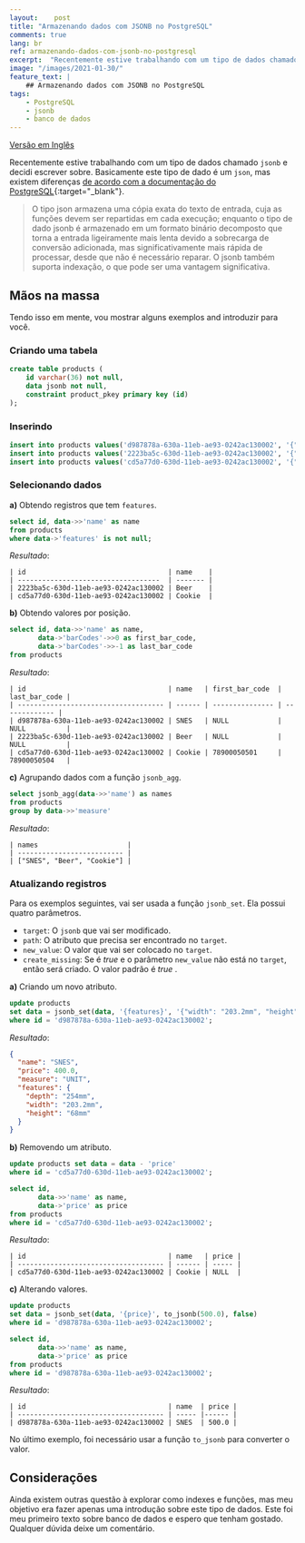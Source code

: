 ```yaml
---
layout:    post
title: "Armazenando dados com JSONB no PostgreSQL"
comments: true
lang: br
ref: armazenando-dados-com-jsonb-no-postgresql
excerpt:  "Recentemente estive trabalhando com um tipo de dados chamado JSONB e decidi escrever sobre. Basicamente este tipo de dado é um JSON, mas existem diferenças de acordo com a documentação do PostgreSQL."
image: "/images/2021-01-30/"
feature_text: |
    ## Armazenando dados com JSONB no PostgreSQL
tags:
    - PostgreSQL
    - jsonb
    - banco de dados
---
```


[Versão em Inglês]({{site.baseurl}}/2021/01/30/storing-data-with-jsonb-on-postgresql)

Recentemente estive trabalhando com um tipo de dados chamado `jsonb` e decidi escrever sobre. Basicamente este tipo de dado é um `json`, mas existem diferenças [de acordo com a documentação do PostgreSQL](https://www.postgresql.org/docs/9.4/datatype-json.html){:target="_blank"}.

>O tipo json armazena uma cópia exata do texto de entrada, cuja as funções devem ser repartidas em cada execução; enquanto o tipo de dado jsonb é armazenado em um formato binário decomposto que torna a entrada ligeiramente mais lenta devido a sobrecarga de conversão adicionada, mas significativamente mais rápida de processar, desde que não é necessário reparar. O jsonb também suporta indexação, o que pode ser uma vantagem significativa.

## Mãos na massa

Tendo isso em mente, vou mostrar alguns exemplos and introduzir para você.

### Criando uma tabela

```sql
create table products (
	id varchar(36) not null,
	data jsonb not null,
	constraint product_pkey primary key (id)
);
```

### Inserindo

```sql
insert into products values('d987878a-630a-11eb-ae93-0242ac130002', '{"name": "SNES", "price": 400.0, "measure": "UNIT"}');
insert into products values('2223ba5c-630d-11eb-ae93-0242ac130002', '{"name":"Beer","price":8.50,"measure":"UNIT","features":{"size":"600ML","expiration_date":"2021-04-01","manufacture_date":"2020-07-16"}}');
insert into products values('cd5a77d0-630d-11eb-ae93-0242ac130002', '{"name":"Cookie","price":2.0,"measure":"UNIT","features":{"expiration_date":"2021-03-14","manufacture_date":"2020-04-13"},"barCodes":["78900050501","78900050502","78900050503","78900050504"]}');
```

### Selecionando dados

**a)** Obtendo registros que tem `features`.

```sql
select id, data->>'name' as name 
from products 
where data->'features' is not null;
```
_Resultado_:

```text
| id                                   | name    |
| -----------------------------------  | ------- |
| 2223ba5c-630d-11eb-ae93-0242ac130002 | Beer    | 
| cd5a77d0-630d-11eb-ae93-0242ac130002 | Cookie  |
```

**b)** Obtendo valores por posição.

```sql
select id, data->>'name' as name, 
       data->'barCodes'->>0 as first_bar_code,
       data->'barCodes'->>-1 as last_bar_code
from products
```

_Resultado_: 

```text
| id                                   | name   | first_bar_code  | last_bar_code |
| ------------------------------------ | ------ | --------------- | ------------- |
| d987878a-630a-11eb-ae93-0242ac130002 | SNES   | NULL            | NULL          |
| 2223ba5c-630d-11eb-ae93-0242ac130002 | Beer   | NULL            | NULL          |
| cd5a77d0-630d-11eb-ae93-0242ac130002 | Cookie | 78900050501     | 78900050504   |
```

**c)** Agrupando dados com a função `jsonb_agg`.

```sql
select jsonb_agg(data->>'name') as names
from products 
group by data->>'measure'
```

_Resultado_:

```text
| names                      |
| -------------------------- | 
| ["SNES", "Beer", "Cookie"] |
```

### Atualizando registros

Para os exemplos seguintes, vai ser usada a função `jsonb_set`. Ela possui quatro parâmetros.

* `target`: O `jsonb` que vai ser modificado.
* `path`: O atributo que precisa ser encontrado no `target`.
* `new_value`: O valor que vai ser colocado no `target`.
* `create_missing`: Se é _true_ e o parâmetro `new_value` não está no `target`, então será criado. O valor padrão é _true_ .

**a)** Criando um novo atributo.

```sql
update products 
set data = jsonb_set(data, '{features}', '{"width": "203.2mm", "height": "68mm", "depth":"254mm"}', true)
where id = 'd987878a-630a-11eb-ae93-0242ac130002';
```

_Resultado_:

```json
{
  "name": "SNES",
  "price": 400.0,
  "measure": "UNIT",
  "features": {
    "depth": "254mm",
    "width": "203.2mm",
    "height": "68mm"
  }
}
```

**b)** Removendo um atributo.

```sql
update products set data = data - 'price'
where id = 'cd5a77d0-630d-11eb-ae93-0242ac130002';

select id,
       data->>'name' as name,
       data->'price' as price 
from products 
where id = 'cd5a77d0-630d-11eb-ae93-0242ac130002';
```

_Resultado_:

```text
| id                                   | name   | price |
| ------------------------------------ | ------ | ----- |
| cd5a77d0-630d-11eb-ae93-0242ac130002 | Cookie | NULL  |
```

**c)** Alterando valores.

```sql
update products 
set data = jsonb_set(data, '{price}', to_jsonb(500.0), false)
where id = 'd987878a-630a-11eb-ae93-0242ac130002';

select id,
       data->>'name' as name,
       data->'price' as price 
from products 
where id = 'd987878a-630a-11eb-ae93-0242ac130002';
```
_Resultado_:

```text
| id                                   | name  | price |
| ------------------------------------ | ----- |------ |
| d987878a-630a-11eb-ae93-0242ac130002 | SNES  | 500.0 |
```

No último exemplo, foi necessário usar a função `to_jsonb` para converter o valor.

## Considerações

Ainda existem outras questão à explorar como indexes e funções, mas meu objetivo era fazer apenas uma introdução sobre este tipo de dados. Este foi meu primeiro texto sobre banco de dados e espero que tenham gostado. Qualquer dúvida deixe um comentário.